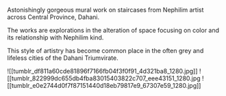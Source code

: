 Astonishingly gorgeous mural work on staircases from Nephilim artist across Central Province, Dahani.

The works are explorations in the alteration of space focusing on color and its relationship with Nephilim kind.

This style of artistry has become common place in the often grey and lifeless cities of the Dahani Triumvirate.

![[tumblr_df811a60cde81896f7166fb04f3f0f91_4d321ba8_1280.jpg]]
![[tumblr_822999dc655db4fba83015403822c707_eee43151_1280.jpg
![[tumblr_e0e2744d0f7f87151440d18eb79817e9_67307e59_1280.jpg]]